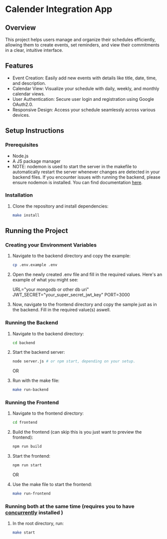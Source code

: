# Calender Integration App

## Overview
This project helps users manage and organize their schedules efficiently, allowing them to create events, set reminders, and view their commitments in a clear, intuitive interface.

## Features
- Event Creation: Easily add new events with details like title, date, time, and description.
- Calendar View: Visualize your schedule with daily, weekly, and monthly calendar views.
- User Authentication: Secure user login and registration using Google OAuth2.0.
- Responsive Design: Access your schedule seamlessly across various devices.

## Setup Instructions
### Prerequisites
- Node.js 
- A JS package manager
- NOTE: nodemon is used to start the server in the makefile to automatically restart the server whenever changes are detected in your backend files. If you encounter issues with running the backend, please ensure nodemon is installed. You can find documentation [here](https://www.npmjs.com/package/concurrently#installation).

### Installation
1. Clone the repository and install dependencies:
   ```sh
   make install
   ```

## Running the Project 

### Creating your Environment Variables
1. Navigate to the backend directory and copy the example:
    ```sh
    cp .env.example .env
   ```
2. Open the newly created .env file and fill in the required values. Here's an example of what you might see:

    URL="your mongodb or other db uri"
    JWT_SECRET="your_super_secret_jwt_key"
    PORT=3000

3. Now, navigate to the frontend directory and copy the sample just as in the backend. Fill in the required value(s) aswell.

### Running the Backend
1. Navigate to the backend directory:
   ```sh
   cd backend
   ```
2. Start the backend server:
   ```sh
   node server.js # or npm start, depending on your setup.
   ```

   OR

1. Run with the make file:
    ```sh
   make run-backend
    ```

### Running the Frontend
1. Navigate to the frontend directory:
   ```sh
   cd frontend
   ```
2. Build the frontend (can skip this is you just want to preview the frontend):
   ```sh
   npm run build
   ```
3. Start the frontend:
   ```sh
   npm run start
   ```

   OR

1. Use the make file to start the frontend:
   ```sh
   make run-frontend
   ```

### Running both at the same time (requires you to have [concurrently](https://www.npmjs.com/package/concurrently#installation) installed )
1. In the root directory, run:
   ```sh
   make start
   ```